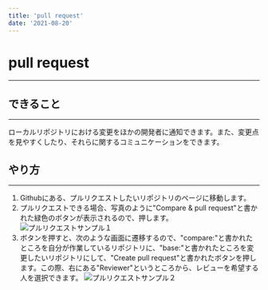```yaml
---
title: 'pull request' 
date: '2021-08-20'
---
```


# pull request
---

## できること
---

ローカルリポジトリにおける変更をほかの開発者に通知できます。また、変更点を見やすくしたり、それらに関するコミュニケーションをできます。

## やり方
---

1. Githubにある、プルリクエストしたいリポジトリのページに移動します。
2. プルリクエストできる場合、写真のように"Compare & pull request"と書かれた緑色のボタンが表示されるので、押します。
![プルリクエストサンプル１](https://i.imgur.com/PUKDKVr.png)
3. ボタンを押すと、次のような画面に遷移するので、"compare:"と書かれたところを自分が作業しているリポジトリに、"base:"と書かれたところを変更したいリポジトリにして、"Create pull request"と書かれたボタンを押します。この際、右にある"Reviewer"というところから、レビューを希望する人を選択できます。
![プルリクエストサンプル２](https://i.imgur.com/71l3hn3.png)